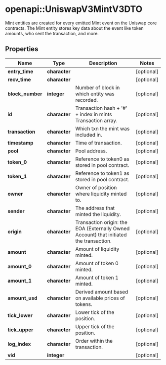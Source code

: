 # openapi::UniswapV3MintV3DTO

Mint entities are created for every emitted Mint event on the Uniswap core contracts. The Mint entity stores key data about the event like token amounts, who sent the transaction, and more.

## Properties
Name | Type | Description | Notes
------------ | ------------- | ------------- | -------------
**entry_time** | **character** |  | [optional] 
**recv_time** | **character** |  | [optional] 
**block_number** | **integer** | Number of block in which entity was recorded. | [optional] 
**id** | **character** | Transaction hash + &#39;#&#39; + index in mints Transaction array. | [optional] 
**transaction** | **character** | Which txn the mint was included in. | [optional] 
**timestamp** | **character** | Time of transaction. | [optional] 
**pool** | **character** | Pool address. | [optional] 
**token_0** | **character** | Reference to token0 as stored in pool contract. | [optional] 
**token_1** | **character** | Reference to token1 as stored in pool contract. | [optional] 
**owner** | **character** | Owner of position where liquidity minted to. | [optional] 
**sender** | **character** | The address that minted the liquidity. | [optional] 
**origin** | **character** | Transaction origin: the EOA (Externally Owned Account) that initiated the transaction. | [optional] 
**amount** | **character** | Amount of liquidity minted. | [optional] 
**amount_0** | **character** | Amount of token 0 minted. | [optional] 
**amount_1** | **character** | Amount of token 1 minted. | [optional] 
**amount_usd** | **character** | Derived amount based on available prices of tokens. | [optional] 
**tick_lower** | **character** | Lower tick of the position. | [optional] 
**tick_upper** | **character** | Upper tick of the position. | [optional] 
**log_index** | **character** | Order within the transaction. | [optional] 
**vid** | **integer** |  | [optional] 



